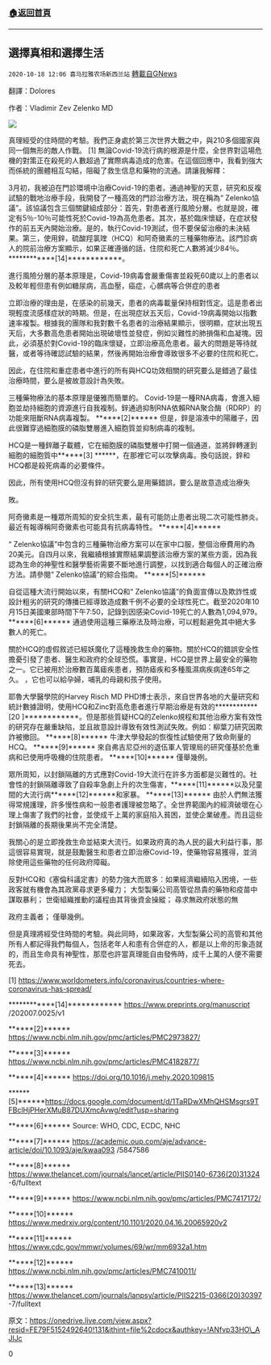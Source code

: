 ###  [:house:返回首頁](https://github.com/ourhimalayas/txt)
---

## 選擇真相和選擇生活
`2020-10-18 12:06 喜马拉雅农场新西兰站` [轉載自GNews](https://gnews.org/zh-hant/432284/)

翻譯：Dolores

作者：Vladimir Zev Zelenko MD

![]()![](https://s3.amazonaws.com/gnews-media-offload/wp-content/uploads/2020/10/18074614/%E5%86%A0%E7%8A%B6%E7%97%85%E6%AF%92-2.png)

真理經受的住時間的考驗。我們正身處於第三次世界大戰之中，與210多個國家與同一個無形的敵人作戰。 [1] 無論Covid-19流行病的根源是什麼，全世界對這場危機的對策正在殺死的人數超過了實際病毒造成的危害。在這個回應中，我看到強大而係統的團體相互勾結，阻礙了救生信息和藥物的流通。請讓我解釋：

3月初，我被迫在門診環境中治療Covid-19的患者。通過神聖的天意，研究和反複試驗的戰地治療手段，我開發了一種高效的門診治療方法，現在稱為“ Zelenko協議”。該協議包含三個關鍵組成部分：首先，對患者進行風險分層。也就是說，確定有5％-10％可能性死於Covid-19為高危患者。其次，基於臨床懷疑，在症狀發作的前五天內開始治療。是的，執行Covid-19測試，但不要保留治療的未決結果。第三，使用鋅，硫酸羥氯喹（HCQ）和阿奇黴素的三種藥物療法。該門診病人的院前治療方案顯示，如果正確遵循的話，住院和死亡人數將減少84％。 \*\*\*\*\*\*\*\*\*\*\*\*[14]\*\*\*\*\*\*\*\*\*\*\*\*。

進行風險分層的基本原理是，Covid-19病毒會嚴重傷害並殺死60歲以上的患者以及較年輕但患有例如糖尿病，高血壓，癌症，心髒病等合併症的患者

立即治療的理由是，在感染的前幾天，患者的病毒載量保持相對恆定。這是患者出現輕度流感樣症狀的時期。但是，在出現症狀五天后，Covid-19病毒開始以指數速率複製。根據我的團隊和我對數千名患者的治療結果顯示，很明顯，症狀出現五天后，大多數高危患者開始出現破壞性並發症，例如災難性的肺損傷和血凝塊。因此，必須基於對Covid-19的臨床懷疑，立即治療高危患者。最大的問題是等待就醫，或者等待確認試驗的結果，然後再開始治療會導致很多不必要的住院和死亡。

因此，在住院和重症患者中進行的所有與HCQ功效相關的研究要么是錯過了最佳治療時間，要么是被故意設計為失敗。

三種藥物療法的基本原理是優雅而簡單的。 Covid-19是一種RNA病毒，會進入細胞並劫持細胞的資源進行自我複制。鋅通過抑制RNA依賴RNA聚合酶（RDRP）的功能來阻斷RNA病毒複製。 \*\*\*\*\*\*[2]\*\*\*\*\*\* 但是，鋅是溶液中的陽離子，因此很難穿過細胞膜的磷脂雙層進入細胞質並抑制病毒的複制。

HCQ是一種鋅離子載體，它在細胞膜的磷脂雙層中打開一個通道，並將鋅轉運到細胞的細胞質中\*\*\*\*\*\*[3] \*\*\*\*\*\*，在那裡它可以攻擊病毒。換句話說，鋅和HCQ都是殺死病毒的必要條件。

因此，所有使用HCQ但沒有鋅的研究要么是用藥錯誤，要么是故意造成治療失

敗。

阿奇黴素是一種眾所周知的安全抗生素，最有可能防止患者出現二次可能性肺炎。最近有報導稱阿奇黴素也可能具有抗病毒特性。 \*\*\*\*\*\*[4]\*\*\*\*\*\*

“ Zelenko協議”中包含的三種藥物治療方案可以在家中口服，整個治療費用約為20美元。自四月以來，我繼續根據實際結果調整該治療方案的某些方面，因為我認為生命的神聖性和醫學藝術需要不斷地進行調整，以找到適合每個人的正確治療方法。請參閱“ Zelenko協議”的綜合指南。 \*\*\*\*\*\*[5]\*\*\*\*\*\*

自從這種大流行開始以來，有關HCQ和“ Zelenko協議”的負面宣傳以及欺詐性或設計粗劣的研究的傳播已經導致造成數千例不必要的全球性死亡。截至2020年10月15日美國東部時間下午7:50，記錄到因感染Covid-19死亡的人數為1,094,979。 \*\*\*\*\*\*[6]\*\*\*\*\*\* 通過使用這種三藥療法及時治療，可以輕鬆避免其中絕大多數人的死亡。

關於HCQ的虛假敘述已經妖魔化了這種挽救生命的藥物。關於HCQ的錯誤安全性擔憂引發了患者、醫生和政府的全球恐慌。事實是，HCQ是世界上最安全的藥物之一。它已被用於治療數百萬瘧疾患者，預防瘧疾和多種風濕病疾病達65年之久。 ，它也可以給孕婦，哺乳的母親和孩子使用。

耶魯大學醫學院的Harvey Risch MD PHD博士表示，來自世界各地的大量研究和統計數據證明，使用HCQ和Zinc對高危患者進行早期治療是有效的\*\*\*\*\*\*\*\*\*\*\*\*[20 ]\*\*\*\*\*\*\*\*\*\*\*\*。但是那些質疑HCQ的Zelenko規程和其他治療方案有效性的研究存在嚴重缺陷，並且故意設計導致有效性測試失敗。例如：柳葉刀研究因欺詐被撤回。 \*\*\*\*\*\*[8]\*\*\*\*\*\* 牛津大學發起的恢復性試驗使用了致命劑量的HCQ。 \*\*\*\*\*\*[9]\*\*\*\*\*\* 來自弗吉尼亞州的退伍軍人管理局的研究僅基於危重病和已使用呼吸機的住院患者。 \*\*\*\*\*\*[10]\*\*\*\*\*\* 僅舉幾例。

眾所周知，以封鎖隔離的方式應對Covid-19大流行在許多方面都是災難性的。社會性的封鎖隔離導致了自殺率急劇上升的次生傷害，\*\*\*\*\*\*[11]\*\*\*\*\*\*以及兒童間的大流行病\*\*\*\*\*\*[12]\*\*\*\*\*\*和家暴。 \*\*\*\*\*\*[13]\*\*\*\*\*\* 由於人們無法獲得常規護理，許多慢性病和一般患者護理被忽略了。全世界範圍內的經濟破壞在心理上傷害了我們的社會，並使成千上萬的家庭陷入貧困，並使企業破產。而且這些封鎖隔離的長期後果尚不完全清楚。

我關心的是立即挽救生命並結束大流行。如果政府真的為人民的最大利益行事，那這很容易實現，就是鼓勵醫生和患者立即治療Covid-19，使藥物容易獲得，並消除使用這些藥物的任何政府障礙。

反對HCQ和《塞倫科議定書》的勢力強大而眾多：如果經濟繼續陷入困境，一些政客就有機會為其政黨尋求更多權力； 大型製藥公司高管從昂貴的藥物和疫苗中謀取暴利； 世衛組織推動的議程由其背後資金操縱； 尋求無政府狀態的無

政府主義者； 僅舉幾例。

但是真理將經受住時間的考驗。與此同時，如果政客，大型製藥公司的高管和其他所有人都記得我們每個人，包括老年人和患有合併症的人，都是以上帝的形象造就的，而且生命具有神聖性，那麼也許當真理能自由發佈時，成千上萬的人便不需要死去。

[1] https://www.worldometers.info/coronavirus/countries-where-coronavirus-has-spread/

\*\*\*\*\*\*\*\*\*\*\*\*[14]\*\*\*\*\*\*\*\*\*\*\*\* https://www.preprints.org/manuscript /202007.0025/v1

\*\*\*\*\*\*[2]\*\*\*\*\*\* https://www.ncbi.nlm.nih.gov/pmc/articles/PMC2973827/

\*\*\*\*\*\*[3]\*\*\*\*\*\* https://www.ncbi.nlm.nih.gov/pmc/articles/PMC4182877/

\*\*\*\*\*\*[4]\*\*\*\*\*\* https://doi.org/10.1016/j.mehy.2020.109815

\*\*\*\*\*\*[5]\*\*\*\*\*\*https://docs.google.com/document/d/1TaRDwXMhQHSMsgrs9TFBclHjPHerXMuB87DUXmcAvwg/edit?usp=sharing

\*\*\*\*\*\*[6]\*\*\*\*\*\* Source: WHO, CDC, ECDC, NHC

\*\*\*\*\*\*[7]\*\*\*\*\*\* https://academic.oup.com/aje/advance-article/doi/10.1093/aje/kwaa093 /5847586

\*\*\*\*\*\*[8]\*\*\*\*\*\* https://www.thelancet.com/journals/lancet/article/PIIS0140-6736(20)31324 -6/fulltext

\*\*\*\*\*\*[9]\*\*\*\*\*\* https://www.ncbi.nlm.nih.gov/pmc/articles/PMC7417172/

\*\*\*\*\*\*[10]\*\*\*\*\*\* https://www.medrxiv.org/content/10.1101/2020.04.16.20065920v2

\*\*\*\*\*\*[11]\*\*\*\*\*\* https://www.cdc.gov/mmwr/volumes/69/wr/mm6932a1.htm

\*\*\*\*\*\*[12]\*\*\*\*\*\* https://www.ncbi.nlm.nih.gov/pmc/articles/PMC7410011/

\*\*\*\*\*\*[13]\*\*\*\*\*\* https://www.thelancet.com/journals/lanpsy/article/PIIS2215-0366(20)30397 -7/fulltext

原文：https://onedrive.live.com/view.aspx?resid=FE79F5152492640!131&ithint=file%2cdocx&authkey=!ANfvp33HO\_AJlJc

0
